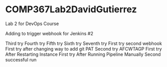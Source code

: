 # COMP367Lab2DavidGutierrez
Lab 2 for DevOps Course

Adding to trigger webhook for Jenkins #2

Third try
Fourth try
Fifth try
Sixth try
Seventh try
First try second webhook
First try after changing way to add git PAT
Second try AFCWTAGP
First try After Restarting Instance
First try After Running Pipeline Manually
Second successful run
